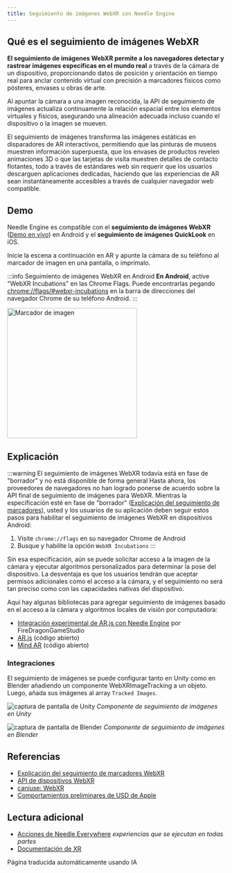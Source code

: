 ```yaml
---
title: Seguimiento de imágenes WebXR con Needle Engine
---
```


## Qué es el seguimiento de imágenes WebXR
**El seguimiento de imágenes WebXR permite a los navegadores detectar y rastrear imágenes específicas en el mundo real** a través de la cámara de un dispositivo, proporcionando datos de posición y orientación en tiempo real para anclar contenido virtual con precisión a marcadores físicos como pósteres, envases u obras de arte.

Al apuntar la cámara a una imagen reconocida, la API de seguimiento de imágenes actualiza continuamente la relación espacial entre los elementos virtuales y físicos, asegurando una alineación adecuada incluso cuando el dispositivo o la imagen se mueven.

El seguimiento de imágenes transforma las imágenes estáticas en disparadores de AR interactivos, permitiendo que las pinturas de museos muestren información superpuesta, que los envases de productos revelen animaciones 3D o que las tarjetas de visita muestren detalles de contacto flotantes, todo a través de estándares web sin requerir que los usuarios descarguen aplicaciones dedicadas, haciendo que las experiencias de AR sean instantáneamente accesibles a través de cualquier navegador web compatible.

## Demo

Needle Engine es compatible con el **seguimiento de imágenes WebXR** ([Demo en vivo](https://engine.needle.tools/samples/image-tracking?utm_source=docs&utm_content=xr)) en Android y el **seguimiento de imágenes QuickLook** en iOS.

Inicie la escena a continuación en AR y apunte la cámara de su teléfono al marcador de imagen en una pantalla, o imprímalo.

:::info Seguimiento de imágenes WebXR en Android
**En Android**, active "WebXR Incubations" en las Chrome Flags. Puede encontrarlas pegando [chrome://flags/#webxr-incubations](chrome://flags/#webxr-incubations) en la barra de direcciones del navegador Chrome de su teléfono Android.
:::


<img src="https://engine.needle.tools/samples-uploads/image-tracking/assets/needle-marker.png" alt="Marcador de imagen" width=300 />

<sample src="https://engine.needle.tools/samples-uploads/image-tracking" />


## Explicación


:::warning El seguimiento de imágenes WebXR todavía está en fase de "borrador" y no está disponible de forma general
Hasta ahora, los proveedores de navegadores no han logrado ponerse de acuerdo sobre la API final de seguimiento de imágenes para WebXR. Mientras la especificación esté en fase de "borrador" ([Explicación del seguimiento de marcadores](https://github.com/immersive-web/marker-tracking/blob/main/explainer.md)),
usted y los usuarios de su aplicación deben seguir estos pasos para habilitar el seguimiento de imágenes WebXR en dispositivos Android:
1. Visite ``chrome://flags`` en su navegador Chrome de Android
2. Busque y habilite la opción `WebXR Incubations`
:::

Sin esa especificación, aún se puede solicitar acceso a la imagen de la cámara y ejecutar algoritmos personalizados para determinar la pose del dispositivo. La desventaja es que los usuarios tendrán que aceptar permisos adicionales como el acceso a la cámara, y el seguimiento no será tan preciso como con las capacidades nativas del dispositivo.

Aquí hay algunas bibliotecas para agregar seguimiento de imágenes basado en el acceso a la cámara y algoritmos locales de visión por computadora:
   - [Integración experimental de AR.js con Needle Engine](https://github.com/FireDragonGameStudio/NeedleAndARjs) por FireDragonGameStudio
   - [AR.js](https://github.com/AR-js-org/AR.js) (código abierto)
   - [Mind AR](https://github.com/hiukim/mind-ar-js) (código abierto)


### Integraciones
El seguimiento de imágenes se puede configurar tanto en Unity como en Blender añadiendo un componente WebXRImageTracking a un objeto. Luego, añada sus imágenes al array `Tracked Images`.

![captura de pantalla de Unity](/imgs/webxr-image-tracking-unity-component.jpg)
*Componente de seguimiento de imágenes en Unity*

![captura de pantalla de Blender](/imgs/webxr-image-tracking-blender-component.jpg)
*Componente de seguimiento de imágenes en Blender*

## Referencias

- [Explicación del seguimiento de marcadores WebXR](https://github.com/immersive-web/marker-tracking/blob/main/explainer.md)
- [API de dispositivos WebXR](https://www.w3.org/TR/webxr/)
- [caniuse: WebXR](https://caniuse.com/webxr)
- [Comportamientos preliminares de USD de Apple](https://developer.apple.com/augmented-reality/quick-look/)


## Lectura adicional
- [Acciones de Needle Everywhere](./everywhere-actions.md) *experiencias que se ejecutan en todas partes*
- [Documentación de XR](./xr.md)


Página traducida automáticamente usando IA